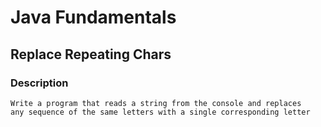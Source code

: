 # Java Fundamentals

## Replace Repeating Chars

### Description
    Write a program that reads a string from the console and replaces 
    any sequence of the same letters with a single corresponding letter
    
